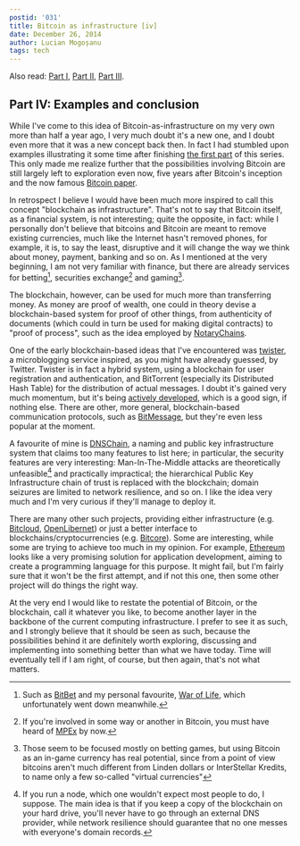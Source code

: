 ```yaml
---
postid: '031'
title: Bitcoin as infrastructure [iv]
date: December 26, 2014
author: Lucian Mogoșanu
tags: tech
---
```


Also read: [Part I][1], [Part II][2], [Part III][3].

## Part IV: Examples and conclusion

While I've come to this idea of Bitcoin-as-infrastructure on my very own more
than half a year ago, I very much doubt it's a new one, and I doubt even more
that it was a new concept back then. In fact I had stumbled upon examples
illustrating it some time after finishing [the first part][5] of this series.
This only made me realize further that the possibilities involving Bitcoin are
still largely left to exploration even now, five years after Bitcoin's
inception and the now famous [Bitcoin paper][6].

In retrospect I believe I would have been much more inspired to call this
concept "blockchain as infrastructure". That's not to say that Bitcoin itself,
as a financial system, is not interesting; quite the opposite, in fact: while I
personally don't believe that bitcoins and Bitcoin are meant to remove existing
currencies, much like the Internet hasn't removed phones, for example, it is,
to say the least, disruptive and it will change the way we think about money,
payment, banking and so on. As I mentioned at the very beginning, I am not very
familiar with finance, but there are already services for betting[^12],
securities exchange[^13] and gaming[^14].

The blockchain, however, can be used for much more than transferring money. As
money are proof of wealth, one could in theory devise a blockchain-based system
for proof of other things, from authenticity of documents (which could in turn
be used for making digital contracts) to "proof of process", such as the idea
employed by [NotaryChains][10].

One of the early blockchain-based ideas that I've encountered was [twister][11],
a microblogging service inspired, as you might have already guessed, by
Twitter. Twister is in fact a hybrid system, using a blockchain for user
registration and authentication, and BitTorrent (especially its Distributed
Hash Table) for the distribution of actual messages. I doubt it's gained very
much momentum, but it's being [actively developed][12], which is a good sign,
if nothing else. There are other, more general, blockchain-based communication
protocols, such as [BitMessage][13], but they're even less popular at the
moment.

A favourite of mine is [DNSChain][14], a naming and public key infrastructure
system that claims too many features to list here; in particular, the security
features are very interesting: Man-In-The-Middle attacks are theoretically
unfeasible[^15] and practically impractical; the hierarchical Public Key
Infrastructure chain of trust is replaced with the blockchain; domain seizures
are limited to network resilience, and so on. I like the idea very much and I'm
very curious if they'll manage to deploy it.

There are many other such projects, providing either infrastructure (e.g.
[Bitcloud][15], [OpenLibernet][16]) or just a better interface to
blockchains/cryptocurrencies (e.g. [Bitcore][17]). Some are interesting, while
some are trying to achieve too much in my opinion. For example, [Ethereum][18]
looks like a very promising solution for application development, aiming to
create a programming language for this purpose. It might fail, but I'm fairly
sure that it won't be the first attempt, and if not this one, then some other
project will do things the right way.

At the very end I would like to restate the potential of Bitcoin, or the
blockchain, call it whatever you like, to become another layer in the backbone
of the current computing infrastructure. I prefer to see it as such, and I
strongly believe that it should be seen as such, because the possibilities
behind it are definitely worth exploring, discussing and implementing into
something better than what we have today. Time will eventually tell if I am
right, of course, but then again, that's not what matters.

[^12]: Such as [BitBet][7] and my personal favourite, [War of Life][8], which
unfortunately went down meanwhile.

[^13]: If you're involved in some way or another in Bitcoin, you must have
heard of [MPEx][9] by now.

[^14]: Those seem to be focused mostly on betting games, but using Bitcoin as
an in-game currency has real potential, since from a point of view bitcoins
aren't much different from Linden dollars or InterStellar Kredits, to name only
a few so-called "virtual currencies"

[^15]: If you run a node, which one wouldn't expect most people to do, I
suppose. The main idea is that if you keep a copy of the blockchain on your
hard drive, you'll never have to go through an external DNS provider, while
network resilience should guarantee that no one messes with everyone's domain
records.

[1]: /posts/y00/01f-bitcoin-as-infrastructure-i.html
[2]: /posts/y00/022-bitcoin-as-infrastructure-ii.html
[3]: /posts/y01/027-bitcoin-as-infrastructure-iii.html

[5]: /posts/y00/01f-bitcoin-as-infrastructure-i.html
[6]: https://bitcoin.org/bitcoin.pdf
[7]: http://bitbet.us/
[8]: https://btc.waroflife.com/
[9]: http://mpex.co/
[10]: https://github.com/NotaryChains/NotaryChainDocs
[11]: http://twister.net.co/
[12]: https://github.com/miguelfreitas/twister-core
[13]: https://bitmessage.org/wiki/Main_Page
[14]: https://github.com/okTurtles/dnschain
[15]: http://boingboing.net/2014/01/17/bitcloud-bitcoin-like-system.html
[16]: http://openlibernet.org/index.html
[17]: http://bitcore.io/
[18]: https://www.ethereum.org/
